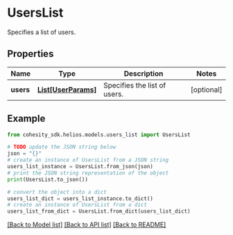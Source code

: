 # UsersList

Specifies a list of users.

## Properties

Name | Type | Description | Notes
------------ | ------------- | ------------- | -------------
**users** | [**List[UserParams]**](UserParams.md) | Specifies the list of users. | [optional] 

## Example

```python
from cohesity_sdk.helios.models.users_list import UsersList

# TODO update the JSON string below
json = "{}"
# create an instance of UsersList from a JSON string
users_list_instance = UsersList.from_json(json)
# print the JSON string representation of the object
print(UsersList.to_json())

# convert the object into a dict
users_list_dict = users_list_instance.to_dict()
# create an instance of UsersList from a dict
users_list_from_dict = UsersList.from_dict(users_list_dict)
```
[[Back to Model list]](../README.md#documentation-for-models) [[Back to API list]](../README.md#documentation-for-api-endpoints) [[Back to README]](../README.md)


